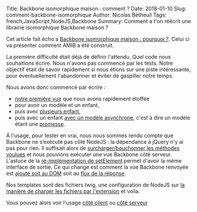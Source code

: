Title: Backbone isomorphique maison : comment ?
Date: 2018-01-10
Slug: comment-backbone-isomorphique
Author: Nicolas Bétheuil
Tags: french,JavaScript,NodeJS,Backbone
Summary: Comment a t'on réécrit une librairie isomorphique Backbone maison ?

Cet article fait écho a [Backbone isomorphique maison : pourquoi ?](/pourquoi-backbone-isomorphique.html). Celui ci va présenter comment AMIB a été construit.

La première difficulté était déjà de définir l'attendu. Quel code nous souhaitions écrire. Nous n'avons pas commencé par les tests. Notre objectif était de savoir rapidement si nous étions sur une piste intéressante, pour éventuellement l'abandonner et éviter de gaspiller notre temps.
 
Nous avons donc commencé par écrire :
- [notre première vue](https://github.com/Mappy/amib/blob/73ac67cb25f336374a03cf26745d99f80667f927/fixtures/recursive-children-view/RecursiveChildrenView.js) que nous avons rapidement étoffée 
- pour avoir un modèle et un enfant, 
- puis avec [plusieurs enfant](https://github.com/Mappy/amib/blob/73ac67cb25f336374a03cf26745d99f80667f927/fixtures/multiple-children-view/MultipleChildrenView.js), 
- puis avec un enfant [avec un modèle asynchrone](https://github.com/Mappy/amib/blob/master/fixtures/one-children-with-model/no-children-with-promise-model/NoChildrenWithPromiseModelView.js), c'est à dire un modèle étant une [promesse](https://developer.mozilla.org/fr/docs/Web/JavaScript/Reference/Objets_globaux/Promise). 

Á l'usage, pour tester en vrai, nous nous sommes rendu compte que Backbone ne s’exécute pas côté NodeJS : la dépendance à jQuery n'y ai pas pour rien. Il suffisait alors de [surcharger/bouchonner les méthodes voulues](https://github.com/Mappy/amib/blob/73ac67cb25f336374a03cf26745d99f80667f927/nodify-backbone.js) et nous pouvions exécuter une vue Backbone côté serveur. L'astuce de la [ré-implémentation de setElement](http://backbonejs.org/docs/backbone.html#section-162) permet d'avoir la même interface de sortie. Ce qui change est comment la vue Backbone renvoyée est [ajouté soit au DOM](https://github.com/Mappy/amib/blob/73ac67cb25f336374a03cf26745d99f80667f927/render.js#L164) soit au [flux de la réponse](https://github.com/Mappy/amib/blob/73ac67cb25f336374a03cf26745d99f80667f927/render.js#L148).

Nos templates sont des fichiers twig, une configuration de NodeJS sur [la manière de charger les fichiers par l'extension](https://github.com/Mappy/amib/blob/master/node-twigify.js) et voila.

Vous pouvez alors voir l'usage [côté client](https://github.com/Mappy/amib/blob/73ac67cb25f336374a03cf26745d99f80667f927/renderToDom.client.spec.js#L39) ou [côté serveur](https://github.com/Mappy/amib/blob/master/renderToString.server.spec.js#L23)

